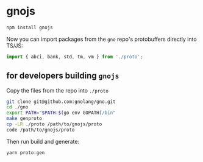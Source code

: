 # gnojs

```sh
npm install gnojs
```

Now you can import packages from the `gno` repo's protobuffers directly into TS/JS:

```js
import { abci, bank, std, tm, vm } from './proto';
```

## for developers building `gnojs`

Copy the files from the repo into `./proto`

```sh
git clone git@github.com:gnolang/gno.git
cd ./gno
export PATH="$PATH:$(go env GOPATH)/bin"
make genproto
cp -LR ./proto /path/to/gnojs/proto
code /path/to/gnojs/proto
```

Then run build and generate:

```sh
yarn proto:gen
```

